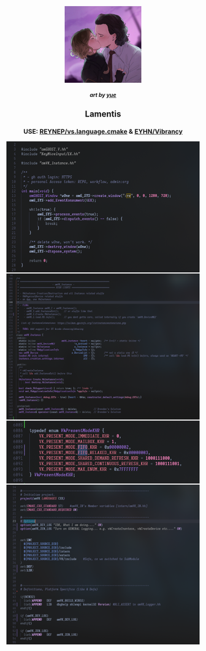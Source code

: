 <p align="center">
    <a href="" rel="noopener">
    <img width=200px height=200px src="yue.jfif" alt="New way Tech"></a>
    
<h5 align="center">
    
art by [yue](https://twitter.com/kytsos)
    
</h5>
</p>

<h2 align="center">Lamentis</h2>
<h3 align="center">

USE: [REYNEP/vs.language.cmake](https://github.com/REYNEP/vs.language.cmake) & [EYHN/Vibrancy](https://github.com/EYHN/vscode-vibrancy)

</h3>

<div align="center">
    <img src="/SS/1.png">
    <img src="/SS/2.png">
    <img src="/SS/3.png">
    <img src="/SS/4.png">
</div>
